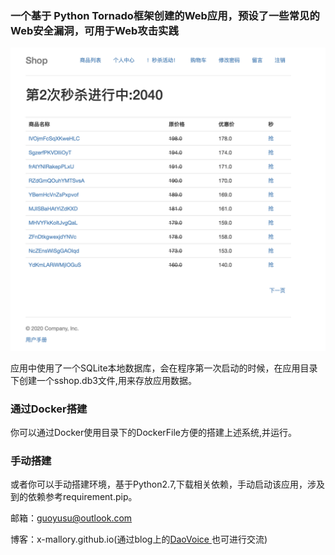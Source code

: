 ### 一个基于 Python Tornado框架创建的Web应用，预设了一些常见的Web安全漏洞，可用于Web攻击实践

![](https://github.com/X-Mallory/Web-Security-examples/blob/master/1.png)

应用中使用了一个SQLite本地数据库，会在程序第一次启动的时候，在应用目录下创建一个sshop.db3文件,用来存放应用数据。

### 通过Docker搭建

你可以通过Docker使用目录下的DockerFile方便的搭建上述系统,并运行。

### 手动搭建

或者你可以手动搭建环境，基于Python2.7,下载相关依赖，手动启动该应用，涉及到的依赖参考requirement.pip。





邮箱：guoyusu@outlook.com

博客：x-mallory.github.io(通过blog上的[DaoVoice ](http://blog.daovoice.io/daovocie_manhua/?utm_source=cauc&utm_campaign=39_campaign&utm_medium=daovoice_widget&utm_term=footer_link&utm_content=one_min)也可进行交流)

